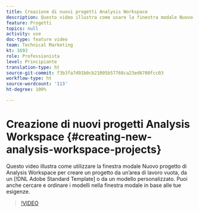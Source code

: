 ```yaml
---
title: Creazione di nuovi progetti Analysis Workspace
description: Questo video illustra come usare la finestra modale Nuovo progetto di Analysis Workspace per creare un progetto da un’area di lavoro vuota, da un modello standard Adobe o da un modello personalizzato. Puoi anche cercare e ordinare i modelli nella finestra modale in base alle tue esigenze.
feature: Progetti
topics: null
activity: use
doc-type: feature video
team: Technical Marketing
kt: 1693
role: Professionista
level: Principiante
translation-type: ht
source-git-commit: f3b3fa7d91b0cb21005b57768ca23ed6700fcc03
workflow-type: ht
source-wordcount: '113'
ht-degree: 100%

---
```



# Creazione di nuovi progetti Analysis Workspace {#creating-new-analysis-workspace-projects}

Questo video illustra come utilizzare la finestra modale Nuovo progetto di Analysis Workspace per creare un progetto da un’area di lavoro vuota, da un [!DNL Adobe Standard Template] o da un modello personalizzato. Puoi anche cercare e ordinare i modelli nella finestra modale in base alle tue esigenze.

>[!VIDEO](https://video.tv.adobe.com/v/23233/?quality=12)
